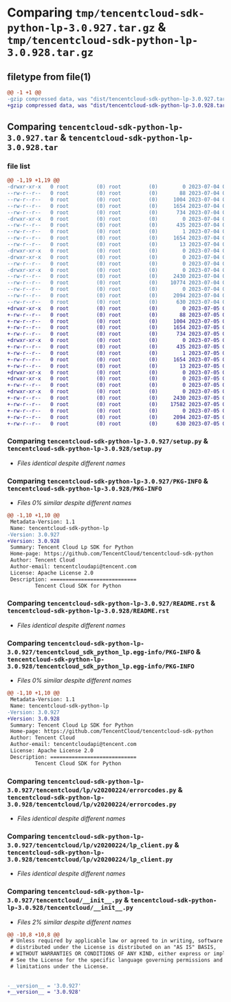 # Comparing `tmp/tencentcloud-sdk-python-lp-3.0.927.tar.gz` & `tmp/tencentcloud-sdk-python-lp-3.0.928.tar.gz`

## filetype from file(1)

```diff
@@ -1 +1 @@
-gzip compressed data, was "dist/tencentcloud-sdk-python-lp-3.0.927.tar", last modified: Tue Jul  4 00:25:17 2023, max compression
+gzip compressed data, was "dist/tencentcloud-sdk-python-lp-3.0.928.tar", last modified: Wed Jul  5 00:29:10 2023, max compression
```

## Comparing `tencentcloud-sdk-python-lp-3.0.927.tar` & `tencentcloud-sdk-python-lp-3.0.928.tar`

### file list

```diff
@@ -1,19 +1,19 @@
-drwxr-xr-x   0 root         (0) root         (0)        0 2023-07-04 00:25:17.000000 tencentcloud-sdk-python-lp-3.0.927/
--rw-r--r--   0 root         (0) root         (0)       88 2023-07-04 00:25:17.000000 tencentcloud-sdk-python-lp-3.0.927/setup.cfg
--rw-r--r--   0 root         (0) root         (0)     1004 2023-07-04 00:25:16.000000 tencentcloud-sdk-python-lp-3.0.927/setup.py
--rw-r--r--   0 root         (0) root         (0)     1654 2023-07-04 00:25:17.000000 tencentcloud-sdk-python-lp-3.0.927/PKG-INFO
--rw-r--r--   0 root         (0) root         (0)      734 2023-07-04 00:25:16.000000 tencentcloud-sdk-python-lp-3.0.927/README.rst
-drwxr-xr-x   0 root         (0) root         (0)        0 2023-07-04 00:25:17.000000 tencentcloud-sdk-python-lp-3.0.927/tencentcloud_sdk_python_lp.egg-info/
--rw-r--r--   0 root         (0) root         (0)      435 2023-07-04 00:25:17.000000 tencentcloud-sdk-python-lp-3.0.927/tencentcloud_sdk_python_lp.egg-info/SOURCES.txt
--rw-r--r--   0 root         (0) root         (0)        1 2023-07-04 00:25:17.000000 tencentcloud-sdk-python-lp-3.0.927/tencentcloud_sdk_python_lp.egg-info/dependency_links.txt
--rw-r--r--   0 root         (0) root         (0)     1654 2023-07-04 00:25:17.000000 tencentcloud-sdk-python-lp-3.0.927/tencentcloud_sdk_python_lp.egg-info/PKG-INFO
--rw-r--r--   0 root         (0) root         (0)       13 2023-07-04 00:25:17.000000 tencentcloud-sdk-python-lp-3.0.927/tencentcloud_sdk_python_lp.egg-info/top_level.txt
-drwxr-xr-x   0 root         (0) root         (0)        0 2023-07-04 00:25:17.000000 tencentcloud-sdk-python-lp-3.0.927/tencentcloud/
-drwxr-xr-x   0 root         (0) root         (0)        0 2023-07-04 00:25:17.000000 tencentcloud-sdk-python-lp-3.0.927/tencentcloud/lp/
--rw-r--r--   0 root         (0) root         (0)        0 2023-07-04 00:25:16.000000 tencentcloud-sdk-python-lp-3.0.927/tencentcloud/lp/__init__.py
-drwxr-xr-x   0 root         (0) root         (0)        0 2023-07-04 00:25:17.000000 tencentcloud-sdk-python-lp-3.0.927/tencentcloud/lp/v20200224/
--rw-r--r--   0 root         (0) root         (0)     2430 2023-07-04 00:25:16.000000 tencentcloud-sdk-python-lp-3.0.927/tencentcloud/lp/v20200224/errorcodes.py
--rw-r--r--   0 root         (0) root         (0)    10774 2023-07-04 00:25:16.000000 tencentcloud-sdk-python-lp-3.0.927/tencentcloud/lp/v20200224/models.py
--rw-r--r--   0 root         (0) root         (0)        0 2023-07-04 00:25:16.000000 tencentcloud-sdk-python-lp-3.0.927/tencentcloud/lp/v20200224/__init__.py
--rw-r--r--   0 root         (0) root         (0)     2094 2023-07-04 00:25:16.000000 tencentcloud-sdk-python-lp-3.0.927/tencentcloud/lp/v20200224/lp_client.py
--rw-r--r--   0 root         (0) root         (0)      630 2023-07-04 00:25:16.000000 tencentcloud-sdk-python-lp-3.0.927/tencentcloud/__init__.py
+drwxr-xr-x   0 root         (0) root         (0)        0 2023-07-05 00:29:10.000000 tencentcloud-sdk-python-lp-3.0.928/
+-rw-r--r--   0 root         (0) root         (0)       88 2023-07-05 00:29:10.000000 tencentcloud-sdk-python-lp-3.0.928/setup.cfg
+-rw-r--r--   0 root         (0) root         (0)     1004 2023-07-05 00:29:10.000000 tencentcloud-sdk-python-lp-3.0.928/setup.py
+-rw-r--r--   0 root         (0) root         (0)     1654 2023-07-05 00:29:10.000000 tencentcloud-sdk-python-lp-3.0.928/PKG-INFO
+-rw-r--r--   0 root         (0) root         (0)      734 2023-07-05 00:29:10.000000 tencentcloud-sdk-python-lp-3.0.928/README.rst
+drwxr-xr-x   0 root         (0) root         (0)        0 2023-07-05 00:29:10.000000 tencentcloud-sdk-python-lp-3.0.928/tencentcloud_sdk_python_lp.egg-info/
+-rw-r--r--   0 root         (0) root         (0)      435 2023-07-05 00:29:10.000000 tencentcloud-sdk-python-lp-3.0.928/tencentcloud_sdk_python_lp.egg-info/SOURCES.txt
+-rw-r--r--   0 root         (0) root         (0)        1 2023-07-05 00:29:10.000000 tencentcloud-sdk-python-lp-3.0.928/tencentcloud_sdk_python_lp.egg-info/dependency_links.txt
+-rw-r--r--   0 root         (0) root         (0)     1654 2023-07-05 00:29:10.000000 tencentcloud-sdk-python-lp-3.0.928/tencentcloud_sdk_python_lp.egg-info/PKG-INFO
+-rw-r--r--   0 root         (0) root         (0)       13 2023-07-05 00:29:10.000000 tencentcloud-sdk-python-lp-3.0.928/tencentcloud_sdk_python_lp.egg-info/top_level.txt
+drwxr-xr-x   0 root         (0) root         (0)        0 2023-07-05 00:29:10.000000 tencentcloud-sdk-python-lp-3.0.928/tencentcloud/
+drwxr-xr-x   0 root         (0) root         (0)        0 2023-07-05 00:29:10.000000 tencentcloud-sdk-python-lp-3.0.928/tencentcloud/lp/
+-rw-r--r--   0 root         (0) root         (0)        0 2023-07-05 00:29:10.000000 tencentcloud-sdk-python-lp-3.0.928/tencentcloud/lp/__init__.py
+drwxr-xr-x   0 root         (0) root         (0)        0 2023-07-05 00:29:10.000000 tencentcloud-sdk-python-lp-3.0.928/tencentcloud/lp/v20200224/
+-rw-r--r--   0 root         (0) root         (0)     2430 2023-07-05 00:29:10.000000 tencentcloud-sdk-python-lp-3.0.928/tencentcloud/lp/v20200224/errorcodes.py
+-rw-r--r--   0 root         (0) root         (0)    17582 2023-07-05 00:29:10.000000 tencentcloud-sdk-python-lp-3.0.928/tencentcloud/lp/v20200224/models.py
+-rw-r--r--   0 root         (0) root         (0)        0 2023-07-05 00:29:10.000000 tencentcloud-sdk-python-lp-3.0.928/tencentcloud/lp/v20200224/__init__.py
+-rw-r--r--   0 root         (0) root         (0)     2094 2023-07-05 00:29:10.000000 tencentcloud-sdk-python-lp-3.0.928/tencentcloud/lp/v20200224/lp_client.py
+-rw-r--r--   0 root         (0) root         (0)      630 2023-07-05 00:29:10.000000 tencentcloud-sdk-python-lp-3.0.928/tencentcloud/__init__.py
```

### Comparing `tencentcloud-sdk-python-lp-3.0.927/setup.py` & `tencentcloud-sdk-python-lp-3.0.928/setup.py`

 * *Files identical despite different names*

### Comparing `tencentcloud-sdk-python-lp-3.0.927/PKG-INFO` & `tencentcloud-sdk-python-lp-3.0.928/PKG-INFO`

 * *Files 0% similar despite different names*

```diff
@@ -1,10 +1,10 @@
 Metadata-Version: 1.1
 Name: tencentcloud-sdk-python-lp
-Version: 3.0.927
+Version: 3.0.928
 Summary: Tencent Cloud Lp SDK for Python
 Home-page: https://github.com/TencentCloud/tencentcloud-sdk-python
 Author: Tencent Cloud
 Author-email: tencentcloudapi@tencent.com
 License: Apache License 2.0
 Description: ============================
         Tencent Cloud SDK for Python
```

### Comparing `tencentcloud-sdk-python-lp-3.0.927/README.rst` & `tencentcloud-sdk-python-lp-3.0.928/README.rst`

 * *Files identical despite different names*

### Comparing `tencentcloud-sdk-python-lp-3.0.927/tencentcloud_sdk_python_lp.egg-info/PKG-INFO` & `tencentcloud-sdk-python-lp-3.0.928/tencentcloud_sdk_python_lp.egg-info/PKG-INFO`

 * *Files 0% similar despite different names*

```diff
@@ -1,10 +1,10 @@
 Metadata-Version: 1.1
 Name: tencentcloud-sdk-python-lp
-Version: 3.0.927
+Version: 3.0.928
 Summary: Tencent Cloud Lp SDK for Python
 Home-page: https://github.com/TencentCloud/tencentcloud-sdk-python
 Author: Tencent Cloud
 Author-email: tencentcloudapi@tencent.com
 License: Apache License 2.0
 Description: ============================
         Tencent Cloud SDK for Python
```

### Comparing `tencentcloud-sdk-python-lp-3.0.927/tencentcloud/lp/v20200224/errorcodes.py` & `tencentcloud-sdk-python-lp-3.0.928/tencentcloud/lp/v20200224/errorcodes.py`

 * *Files identical despite different names*

### Comparing `tencentcloud-sdk-python-lp-3.0.927/tencentcloud/lp/v20200224/lp_client.py` & `tencentcloud-sdk-python-lp-3.0.928/tencentcloud/lp/v20200224/lp_client.py`

 * *Files identical despite different names*

### Comparing `tencentcloud-sdk-python-lp-3.0.927/tencentcloud/__init__.py` & `tencentcloud-sdk-python-lp-3.0.928/tencentcloud/__init__.py`

 * *Files 2% similar despite different names*

```diff
@@ -10,8 +10,8 @@
 # Unless required by applicable law or agreed to in writing, software
 # distributed under the License is distributed on an "AS IS" BASIS,
 # WITHOUT WARRANTIES OR CONDITIONS OF ANY KIND, either express or implied.
 # See the License for the specific language governing permissions and
 # limitations under the License.
 
 
-__version__ = '3.0.927'
+__version__ = '3.0.928'
```

